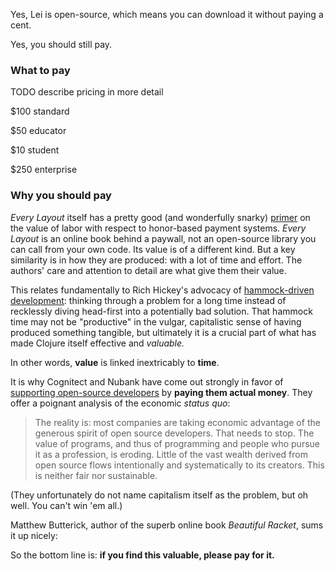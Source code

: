 Yes, Lei is open-source, which means you can download it without paying a cent.

Yes, you should still pay.

### What to pay

TODO describe pricing in more detail

$100 standard

$50 educator

$10 student

$250 enterprise

### Why you should pay

*Every Layout* itself has a pretty good (and wonderfully snarky) [primer](https://every-layout.dev/blog/you-pay/) on the value of labor with respect to honor-based payment systems. *Every Layout* is an online book behind a paywall, not an open-source library you can call from your own code. Its value is of a different kind. But a key similarity is in how they are produced: with a lot of time and effort. The authors' care and attention to detail are what give them their value.

This relates fundamentally to Rich Hickey's advocacy of [hammock-driven development](https://www.youtube.com/watch?v=f84n5oFoZBc): thinking through a problem for a long time instead of recklessly diving head-first into a potentially bad solution. That hammock time may not be "productive" in the vulgar, capitalistic sense of having produced something tangible, but ultimately it is a crucial part of what has made Clojure itself effective and *valuable.*

In other words, **value** is linked inextricably to **time**.

It is why Cognitect and Nubank have come out strongly in favor of [supporting open-source developers](https://cognitect.com/blog/2020/12/15/sponsoring-open-source-developers) by **paying them actual money**. They offer a poignant analysis of the economic *status quo*:

> The reality is: most companies are taking economic advantage of the generous spirit of open source developers. That needs to stop. The value of programs, and thus of programming and people who pursue it as a profession, is eroding. Little of the vast wealth derived from open source flows intentionally and systematically to its creators. This is neither fair nor sustainable.

(They unfortunately do not name capitalism itself as the problem, but oh well. You can't win 'em all.)

Matthew Butterick, author of the superb online book *Beautiful Racket*, sums it up nicely:



So the bottom line is: **if you find this valuable, please pay for it.**